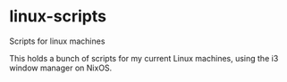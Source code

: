 # linux-scripts
Scripts for linux machines

This holds a bunch of scripts for my current Linux machines, using the i3 window manager on NixOS.
